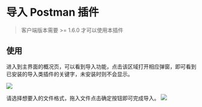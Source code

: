 # 导入 Postman 插件
> 客户端版本需要 >= 1.6.0 才可以使用本插件
## 使用

进入到主界面的概况页，可以看到导入功能，点击该区域打开相应弹窗，即可看到已安装的导入类插件的关键字，未安装时则不会显示。

![](https://raw.githubusercontent.com/eolinker/eoapi-extensions/main/shared/assets/images/overview-zh.png)

请选择想要入的文件格式，拖入文件点击确定按钮即可完成导入。
![](https://raw.githubusercontent.com/eolinker/eoapi-extensions/main/packages/feature/import/postman/assets/images/2022-08-23-15-55-25.png)